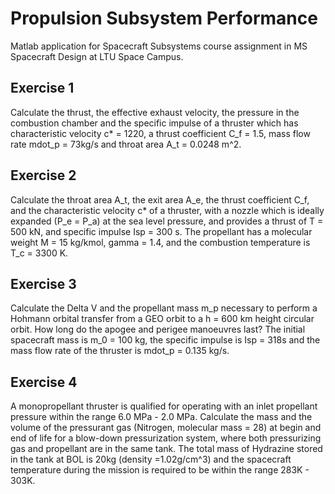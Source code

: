 # Propulsion Subsystem Performance
Matlab application for Spacecraft Subsystems course assignment in MS Spacecraft Design at LTU Space Campus.

## Exercise 1
Calculate the thrust, the effective exhaust velocity, the pressure in the combustion chamber and the specific impulse of a thruster which has characteristic velocity c* = 1220, a thrust coefficient C_f = 1.5, mass flow rate mdot_p = 73kg/s and throat area A_t = 0.0248 m^2.

## Exercise 2
Calculate the throat area A_t, the exit area A_e, the thrust coefficient C_f, and the characteristic velocity c* of a thruster, with a nozzle which is ideally expanded (P_e = P_a) at the sea level pressure, and provides a thrust of T = 500 kN, and specific impulse Isp = 300 s. The propellant has a molecular weight M = 15 kg/kmol, gamma = 1.4, and the combustion temperature is T_c = 3300 K.

## Exercise 3
Calculate the Delta V and the propellant mass m_p  necessary to perform a Hohmann orbital transfer from a GEO orbit to a h = 600 km height circular orbit. How long do the apogee and perigee manoeuvres last? The initial spacecraft mass is m_0 = 100 kg, the specific impulse is Isp = 318s and the mass flow rate of the thruster is mdot_p = 0.135 kg/s.

## Exercise 4
A monopropellant thruster is qualified for operating with an inlet propellant pressure within the range 6.0 MPa - 2.0 MPa. Calculate the mass and the volume of the pressurant gas (Nitrogen, molecular mass = 28) at begin and end of life for a blow-down pressurization system, where both pressurizing gas and propellant are in the same tank. The total mass of Hydrazine stored in the tank at BOL is 20kg (density =1.02g/cm^3) and the spacecraft temperature during the mission is required to be within the range 283K - 303K. 
